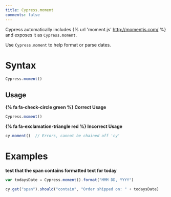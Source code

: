 ```yaml
---
title: Cypress.moment
comments: false
---
```


Cypress automatically includes {% url 'moment.js' http://momentjs.com/ %} and exposes it as `Cypress.moment`.

Use `Cypress.moment` to help format or parse dates.

# Syntax

```javascript
Cypress.moment()
```

## Usage

**{% fa fa-check-circle green %} Correct Usage**

```javascript
Cypress.moment()
```

**{% fa fa-exclamation-triangle red %} Incorrect Usage**

```javascript
cy.moment()  // Errors, cannot be chained off 'cy'
```

# Examples

**test that the span contains formatted text for today**

```javascript
var todaysDate = Cypress.moment().format("MMM DD, YYYY")

cy.get("span").should("contain", "Order shipped on: " + todaysDate)
```
